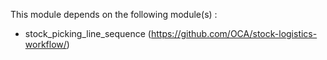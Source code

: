 This module depends on the following module(s) :  
- stock_picking_line_sequence
  (<https://github.com/OCA/stock-logistics-workflow/>)
